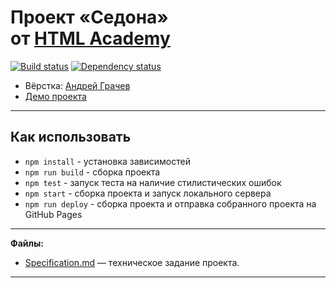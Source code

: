 # Проект «Седона» от [HTML Academy](https://htmlacademy.ru/)
[![Build status][travis-image]][travis-url] [![Dependency status][dependency-image]][dependency-url]

* Вёрстка: [Андрей Грачев](https://github.com/andreysgra/)
* [Демо проекта](https://andreysgra.github.io/sedona-adaptive/)

---

## Как использовать

* `npm install` - установка зависимостей
* `npm run build` - сборка проекта
* `npm test` - запуск теста на наличие стилистических ошибок
* `npm start` - сборка проекта и запуск локального сервера
* `npm run deploy` - сборка проекта и отправка собранного проекта на GitHub Pages

---

**Файлы:**

- [Specification.md](Specification.md) — техническое задание проекта.

---

[travis-image]: https://travis-ci.org/andreysgra/sedona-adaptive.svg?branch=master
[travis-url]: https://travis-ci.org/andreysgra/sedona-adaptive
[dependency-image]: https://david-dm.org/andreysgra/sedona-adaptive/dev-status.svg?style=flat-square
[dependency-url]: https://david-dm.org/andreysgra/sedona-adaptive?type=dev
